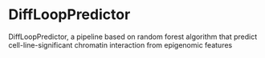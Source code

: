# DiffLoopPredictor
DiffLoopPredictor, a pipeline based on random forest algorithm that predict cell-line-significant chromatin interaction from epigenomic features
